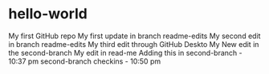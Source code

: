 # hello-world
My first GitHub repo
My first update in branch readme-edits
My second edit in branch readme-edits
My third edit through GitHub Deskto
My New edit in the second-branch
My edit in read-me
Adding this in second-branch - 10:37 pm
second-branch checkins - 10:50 pm